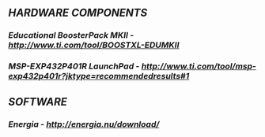 ## **_HARDWARE COMPONENTS_**
### *Educational BoosterPack MKII - http://www.ti.com/tool/BOOSTXL-EDUMKII*
### *MSP-EXP432P401R LaunchPad - http://www.ti.com/tool/msp-exp432p401r?jktype=recommendedresults#1*

## **_SOFTWARE_**
### *Energia - http://energia.nu/download/*
